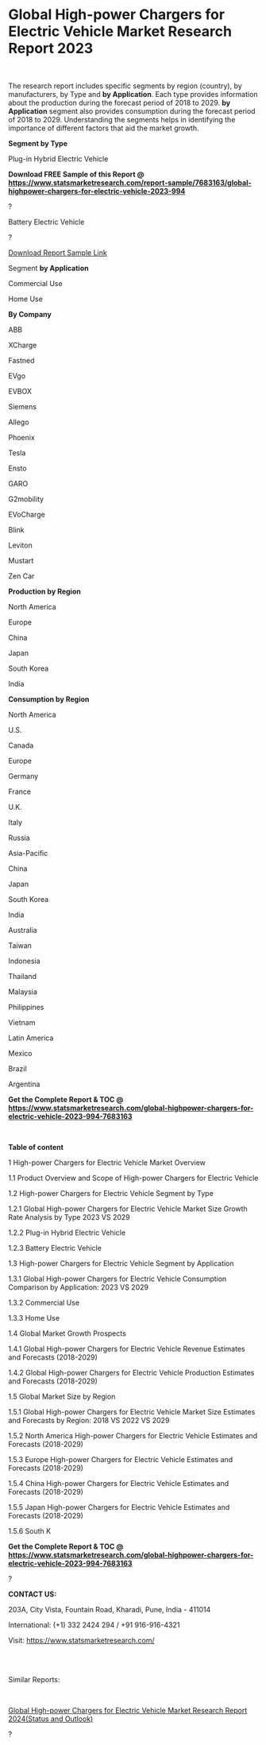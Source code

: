 <h1>Global High-power Chargers for Electric Vehicle Market Research Report 2023</h1><br/><p>The research report includes specific segments by region (country), by manufacturers, by Type and <strong>by Application</strong>. Each type provides information about the production during the forecast period of 2018 to 2029. <strong>by Application</strong> segment also provides consumption during the forecast period of 2018 to 2029. Understanding the segments helps in identifying the importance of different factors that aid the market growth.</p>
 
 
 
 <p><strong>Segment by Type</strong></p>
 
 
 
 <p>Plug-in Hybrid Electric Vehicle</p>
 
 
 
 <div><b>Download FREE Sample of this Report @ <a href="https://www.statsmarketresearch.com/download-free-sample/7683163/global-highpower-chargers-for-electric-vehicle-2023-994">https://www.statsmarketresearch.com/report-sample/7683163/global-highpower-chargers-for-electric-vehicle-2023-994</a></b></div>
 
 
 
 <p>? </p>
 
 
 
 <p>Battery Electric Vehicle</p>
 
 
 
 <p>? </p>
 
 
 
 <p><a href="https://www.statsmarketresearch.com/download-free-sample/7683163/global-highpower-chargers-for-electric-vehicle-2023-994">Download Report Sample Link</a></p>
 
 
 
 <p>Segment <strong>by Application</strong></p>
 
 
 
 <p>Commercial Use</p>
 
 
 
 <p>Home Use</p>
 
 
 
 <p><strong>By Company</strong></p>
 
 
 
 <p>ABB</p>
 
 
 
 <p>XCharge</p>
 
 
 
 <p>Fastned</p>
 
 
 
 <p>EVgo</p>
 
 
 
 <p>EVBOX</p>
 
 
 
 <p>Siemens</p>
 
 
 
 <p>Allego</p>
 
 
 
 <p>Phoenix</p>
 
 
 
 <p>Tesla</p>
 
 
 
 <p>Ensto</p>
 
 
 
 <p>GARO</p>
 
 
 
 <p>G2mobility</p>
 
 
 
 <p>EVoCharge</p>
 
 
 
 <p>Blink</p>
 
 
 
 <p>Leviton</p>
 
 
 
 <p>Mustart</p>
 
 
 
 <p>Zen Car</p>
 
 
 
 <p><strong>Production by Region</strong></p>
 
 
 
 <p>North America</p>
 
 
 
 <p>Europe</p>
 
 
 
 <p>China</p>
 
 
 
 <p>Japan</p>
 
 
 
 <p>South Korea</p>
 
 
 
 <p>India</p>
 
 
 
 <p><strong>Consumption by Region</strong></p>
 
 
 
 <p>North America</p>
 
 
 
 <p>U.S.</p>
 
 
 
 <p>Canada</p>
 
 
 
 <p>Europe</p>
 
 
 
 <p>Germany</p>
 
 
 
 <p>France</p>
 
 
 
 <p>U.K.</p>
 
 
 
 <p>Italy</p>
 
 
 
 <p>Russia</p>
 
 
 
 <p>Asia-Pacific</p>
 
 
 
 <p>China</p>
 
 
 
 <p>Japan</p>
 
 
 
 <p>South Korea</p>
 
 
 
 <p>India</p>
 
 
 
 <p>Australia</p>
 
 
 
 <p>Taiwan</p>
 
 
 
 <p>Indonesia</p>
 
 
 
 <p>Thailand</p>
 
 
 
 <p>Malaysia</p>
 
 
 
 <p>Philippines</p>
 
 
 
 <p>Vietnam</p>
 
 
 
 <p>Latin America</p>
 
 
 
 <p>Mexico</p>
 
 
 
 <p>Brazil</p>
 
 
 
 <p>Argentina</p>
 
 
 
 <div><b>Get the Complete Report & TOC @ <a href="https://www.statsmarketresearch.com/global-highpower-chargers-for-electric-vehicle-2023-994-7683163">https://www.statsmarketresearch.com/global-highpower-chargers-for-electric-vehicle-2023-994-7683163</a></b></div>
 
 
 
 <p><br />
 
 <b>Table of content</b></p>
 
 
 
 <p>1 High-power Chargers for Electric Vehicle Market Overview<br />
 
 1.1 Product Overview and Scope of High-power Chargers for Electric Vehicle<br />
 
 1.2 High-power Chargers for Electric Vehicle Segment by Type<br />
 
 1.2.1 Global High-power Chargers for Electric Vehicle Market Size Growth Rate Analysis by Type 2023 VS 2029<br />
 
 1.2.2 Plug-in Hybrid Electric Vehicle<br />
 
 1.2.3 Battery Electric Vehicle<br />
 
 1.3 High-power Chargers for Electric Vehicle Segment by Application<br />
 
 1.3.1 Global High-power Chargers for Electric Vehicle Consumption Comparison by Application: 2023 VS 2029<br />
 
 1.3.2 Commercial Use<br />
 
 1.3.3 Home Use<br />
 
 1.4 Global Market Growth Prospects<br />
 
 1.4.1 Global High-power Chargers for Electric Vehicle Revenue Estimates and Forecasts (2018-2029)<br />
 
 1.4.2 Global High-power Chargers for Electric Vehicle Production Estimates and Forecasts (2018-2029)<br />
 
 1.5 Global Market Size by Region<br />
 
 1.5.1 Global High-power Chargers for Electric Vehicle Market Size Estimates and Forecasts by Region: 2018 VS 2022 VS 2029<br />
 
 1.5.2 North America High-power Chargers for Electric Vehicle Estimates and Forecasts (2018-2029)<br />
 
 1.5.3 Europe High-power Chargers for Electric Vehicle Estimates and Forecasts (2018-2029)<br />
 
 1.5.4 China High-power Chargers for Electric Vehicle Estimates and Forecasts (2018-2029)<br />
 
 1.5.5 Japan High-power Chargers for Electric Vehicle Estimates and Forecasts (2018-2029)<br />
 
 1.5.6 South K</p>
 
 
 
 <div><b>Get the Complete Report & TOC @ <a href="https://www.statsmarketresearch.com/global-highpower-chargers-for-electric-vehicle-2023-994-7683163">https://www.statsmarketresearch.com/global-highpower-chargers-for-electric-vehicle-2023-994-7683163</a></b></div>
 
 
 
 <p>? </p>
 
 
 
 <p><b>CONTACT US:</b><br />
 
 203A, City Vista, Fountain Road, Kharadi, Pune, India - 411014<br />
 
 International: (+1) 332 2424 294 / +91 916-916-4321<br />
 
 Visit: <a href="https://www.statsmarketresearch.com/">https://www.statsmarketresearch.com/</a><br />
 
 <br />
 
 <br />
 
 Similar Reports:<br />
 
 <br />
 
 <a href="https://www.statsmarketresearch.com/global-highpower-chargers-for-electric-vehicle-2024-415-8008494">Global High-power Chargers for Electric Vehicle Market Research Report 2024(Status and Outlook)</a><br />
 
 ? </p>